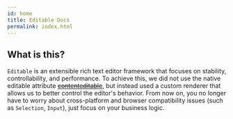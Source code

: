 ```yaml
---
id: home
title: Editable Docs
permalink: index.html
---
```


<HomepageHero />

## What is this?

`Editable` is an extensible rich text editor framework that focuses on stability, controllability, and performance. To achieve this, we did not use the native editable attribute [~~contenteditable~~](https://developer.mozilla.org/en-US/docs/Web/HTML/Global_attributes/contenteditable), but instead used a custom renderer that allows us to better control the editor's behavior. From now on, you no longer have to worry about cross-platform and browser compatibility issues (such as `Selection`, `Input`), just focus on your business logic.
